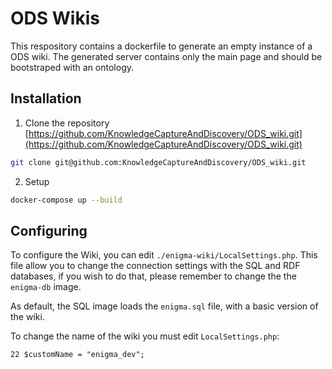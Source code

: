 # ODS Wikis

This respository contains a dockerfile to generate an empty instance of a ODS wiki.
The generated server contains only the main page and should be bootstraped with an ontology.

## Installation

1. Clone the repository [https://github.com/KnowledgeCaptureAndDiscovery/ODS_wiki.git](https://github.com/KnowledgeCaptureAndDiscovery/ODS_wiki.git)


```bash
git clone git@github.com:KnowledgeCaptureAndDiscovery/ODS_wiki.git
```

2. Setup

```bash
docker-compose up --build
```

## Configuring

To configure the Wiki, you can edit `./enigma-wiki/LocalSettings.php`.
This file allow you to change the connection settings with the SQL and RDF databases,
if you wish to do that, please remember to change the the `enigma-db` image.

As default, the SQL image loads the `enigma.sql` file, with a basic version of the wiki.

To change the name of the wiki you must edit `LocalSettings.php`:
```
22 $customName = "enigma_dev";
```

